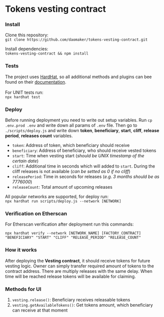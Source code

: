 # Tokens vesting contract

### Install

Clone this repository: <br>
`git clone https://github.com/daomaker/tokens-vesting-contract.git`

Install dependencies: <br>
`tokens-vesting-contract && npm install`

### Tests

The project uses [HardHat](https://hardhat.org/), so all additional methods and plugins can bee found on their [documentation](https://hardhat.org/getting-started/).  <br><br>
For UNIT tests run: <br>
`npx hardhat test`


### Deploy

Before running deployment you need to write out setup variables. Run `cp .env.prod .env` and write down all params of `.env` file. Then go to `./scripts/deploy.js` and write down **token**, **beneficiary**, **start**, **cliff**, **release period**, **releases count** variables.<br>
- `token`: Address of token, which beneficiary should receive
- `beneficiary`: Address of beneficiary, who should receive vested tokens
- `start`: Time when vesting start (_should be UNIX timestamp of the certain date_)
- `cliff`: Additional time in seconds which will added to `start`. During the cliff releases is not available (_can be setted as 0 if no cliff_)
- `releasePeriod`: Time in seconds for releases (_e.g. 3 months should be as 7776000_)
- `releaseCount`: Total amount of upcoming releases

All popular networks are supported, for deploy run: <br>
`npx hardhat run scripts/deploy.js --network [NETWORK]`

### Verification on Etherscan

For Etherscan verification after deployment run this commands:<br>

`npx hardhat verify --network [NETWORK_NAME] [FACTORY_CONTRACT] "BENEFICIARY" "START" "CLIFF" "RELEASE_PERIOD" "RELEASE_COUNT"` <br>

### How it works

After deploying the **Vesting contract**, it should receive tokens for future vesting logic. Owner can simply transfer required amount of tokens to the contract address. There are multiply releases with the same delay. When time will be reached release tokens will be available for claiming.

### Methods for UI

1) `vesting.release()`: Beneficiary receives releasable tokens
2) `vesting.getAvailableTokens()`: Get tokens amount, which beneficiary can receive at that moment
